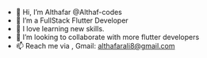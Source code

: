 - 👋 Hi, I’m Althafar @Althaf-codes
- 👀 I’m a FullStack Flutter Developer 
- 🌱 I love learning new skills.
- 💞️ I’m looking to collaborate with more flutter developers
- 📫 Reach me via ,
      Gmail: althafarali8@gmail.com

<!---
Althaf-codes/Althaf-codes is a ✨ special ✨ repository because its `README.md` (this file) appears on your GitHub profile.
You can click the Preview link to take a look at your changes.
--->
